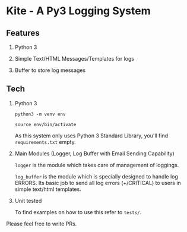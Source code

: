 # Kite - A Py3 Logging System

## Features

1. Python 3

2. Simple Text/HTML Messages/Templates for logs

3. Buffer to store log messages


## Tech

1. Python 3

    `python3 -m venv env`

    `source env/bin/activate`

    As this system only uses Python 3 Standard Library, you'll find `requirements.txt` empty.

2. Main Modules (Logger, Log Buffer with Email Sending Capability)

    `logger` is the module which takes care of management of loggings.

    `log_buffer` is the module which is specially designed to handle log ERRORS. Its basic
     job to send all log errors (+/CRITICAL) to users in simple text/html templates.

3. Unit tested

    To find examples on how to use this refer to `tests/`.

Please feel free to write PRs.
